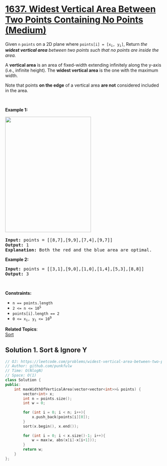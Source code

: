 # [1637. Widest Vertical Area Between Two Points Containing No Points (Medium)](https://leetcode.com/problems/widest-vertical-area-between-two-points-containing-no-points/)

<p>Given <code>n</code> <code>points</code> on a 2D plane where <code>points[i] = [x<sub>i</sub>, y<sub>i</sub>]</code>, Return<em>&nbsp;the <strong>widest vertical area</strong> between two points such that no points are inside the area.</em></p>

<p>A <strong>vertical area</strong> is an area of fixed-width extending infinitely along the y-axis (i.e., infinite height). The <strong>widest vertical area</strong> is the one with the maximum width.</p>

<p>Note that points <strong>on the edge</strong> of a vertical area <strong>are not</strong> considered included in the area.</p>

<p>&nbsp;</p>
<p><strong>Example 1:</strong></p>
<img alt="" src="https://assets.leetcode.com/uploads/2020/09/19/points3.png" style="width: 276px; height: 371px;">​
<pre><strong>Input:</strong> points = [[8,7],[9,9],[7,4],[9,7]]
<strong>Output:</strong> 1
<strong>Explanation:</strong> Both the red and the blue area are optimal.
</pre>

<p><strong>Example 2:</strong></p>

<pre><strong>Input:</strong> points = [[3,1],[9,0],[1,0],[1,4],[5,3],[8,8]]
<strong>Output:</strong> 3
</pre>

<p>&nbsp;</p>
<p><strong>Constraints:</strong></p>

<ul>
	<li><code>n == points.length</code></li>
	<li><code>2 &lt;= n &lt;= 10<sup>5</sup></code></li>
	<li><code>points[i].length == 2</code></li>
	<li><code>0 &lt;= x<sub>i</sub>, y<sub>i</sub>&nbsp;&lt;= 10<sup>9</sup></code></li>
</ul>


**Related Topics**:  
[Sort](https://leetcode.com/tag/sort/)

## Solution 1. Sort & Ignore Y


```cpp
// OJ: https://leetcode.com/problems/widest-vertical-area-between-two-points-containing-no-points/
// Author: github.com/punkfulw
// Time: O(NlogN)
// Space: O(1)
class Solution {
public:
    int maxWidthOfVerticalArea(vector<vector<int>>& points) {
        vector<int> x;
        int n = points.size();
        int w = 0;
        
        for (int i = 0; i < n; i++){
            x.push_back(points[i][0]);
        }
        sort(x.begin(), x.end());
        
        for (int i = 0; i < x.size()-1; i++){
            w = max(w, abs(x[i]-x[i+1]));
        }
        return w;
    }
};
```

